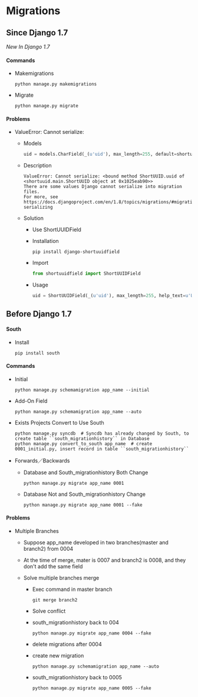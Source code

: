 # Migrations

## Since Django 1.7

_New In Django 1.7_

#### Commands

* Makemigrations

  ```shell
  python manage.py makemigrations
  ```

* Migrate

  ```shell
  python manage.py migrate
  ```

#### Problems

* ValueError: Cannot serialize:
  * Models

    ```python
    uid = models.CharField(_(u'uid'), max_length=255, default=shortuuid.uuid, help_text=u'User UUID', db_index=True)
    ```

  * Description
    ```
    ValueError: Cannot serialize: <bound method ShortUUID.uuid of <shortuuid.main.ShortUUID object at 0x1025eab90>>
    There are some values Django cannot serialize into migration files.
    For more, see https://docs.djangoproject.com/en/1.8/topics/migrations/#migration-serializing
    ```

  * Solution
    * Use ShortUUIDField

    * Installation
      ```shell
      pip install django-shortuuidfield
      ```

    * Import

      ```python
      from shortuuidfield import ShortUUIDField
      ```

    * ​Usage
      ```python
      uid = ShortUUIDField(_(u'uid'), max_length=255, help_text=u'User UUID', db_index=True)
      ```

##  Before Django 1.7

#### South

* Install

  ```shell
  pip install south
  ```

#### Commands

* Initial

  ```shell
  python manage.py schemamigration app_name --initial
  ```

* Add-On Field

  ```shell
  python manage.py schemamigration app_name --auto
  ```

* Exists Projects Convert to Use South

  ```shell
  python manage.py syncdb  # Syncdb has already changed by South, to create table ``south_migrationhistory`` in Database
  python manage.py convert_to_south app_name  # create 0001_initial.py, insert record in table ``south_migrationhistory``
  ```

* Forwards／Backwards

  * Database and South_migrationhistory Both Change

    ```shell
    python manage.py migrate app_name 0001
    ```

  * Database Not and South_migrationhistory Change

    ```shell
    python manage.py migrate app_name 0001 --fake
    ```


#### Problems

* Multiple Branches

  * Suppose app_name developed in two branches(master and branch2) from 0004

  * At the time of merge, mater is 0007 and branch2 is 0008, and they don't add the same field

  * Solve multiple branches merge

    * Exec command in master branch

      ```shell
      git merge branch2
      ```

    * Solve conflict

    * south_migrationhistory back to 004

      ```shell
      python manage.py migrate app_name 0004 --fake
      ```

    * delete migrations after 0004

    * create new migration

      ```shell
      python manage.py schemamigration app_name --auto
      ```

    * south_migrationhistory back to 0005

      ```shell
      python manage.py migrate app_name 0005 --fake
      ```